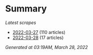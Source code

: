 # Summary
*Latest scrapes*
* [2022-03-27](https://github.com/nuuuwan/news_lk/blob/data/news_lk.2022-03-27.json) (110 articles)
* [2022-03-28](https://github.com/nuuuwan/news_lk/blob/data/news_lk.2022-03-28.json) (17 articles)

*Generated at 03:19AM, March 28, 2022*